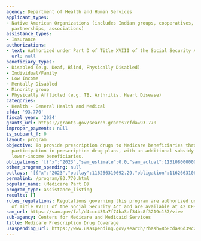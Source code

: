 ```yaml
---
agency: Department of Health and Human Services
applicant_types:
- Native American Organizations (includes Indian groups, cooperatives, corporations,
  partnerships, associations)
assistance_types:
- Insurance
authorizations:
- text: Authorized under Part D of Title XVIII of the Social Security Act.
  url: null
beneficiary_types:
- Disabled (e.g. Deaf, Blind, Physically Disabled)
- Individual/Family
- Low Income
- Mentally Disabled
- Minority group
- Physically Afflicted (e.g. TB, Arthritis, Heart Disease)
categories:
- Health - General Health and Medical
cfda: '93.770'
fiscal_year: '2024'
grants_url: https://grants.gov/search-grants?cfda=93.770
improper_payments: null
is_subpart_f: 0
layout: program
objective: To provide prescription drugs to Medicare beneficiaries through their voluntary
  participation in prescription drug plans, with an additional subsidy provided to
  lower-income beneficiaries.
obligations: '[{"x":"2023","sam_estimate":0.0,"sam_actual":113108000000.0,"usa_spending_actual":116266310692.29},{"x":"2024","sam_estimate":0.0,"sam_actual":120640000000.0,"usa_spending_actual":116435167891.79},{"x":"2025","sam_estimate":0.0,"sam_actual":148462000000.0,"usa_spending_actual":88865696688.08}]'
other_program_spending: null
outlays: '[{"x":"2023","outlay":116266310692.29,"obligation":116266310692.29},{"x":"2024","outlay":116435167891.79,"obligation":116435167891.79},{"x":"2025","outlay":88865696687.94,"obligation":88865696688.08}]'
permalink: /program/93.770.html
popular_name: (Medicare Part D)
program_type: assistance_listing
results: []
rules_regulations: Regulations governing this program are authorized under Part D
  of Title XVIII of the Social Security Act and are available at 42 CFR 423.
sam_url: https://sam.gov/fal/d4ccc430a7f74ba3af34bc8f3219c157/view
sub-agency: Centers for Medicare and Medicaid Services
title: Medicare Prescription Drug Coverage
usaspending_url: https://www.usaspending.gov/search/?hash=8b8cda96d39c2b5ec7b2b707e2336674
---
```

